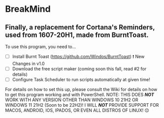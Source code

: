 # BreakMind
## Finally, a replacement for Cortana's Reminders, used from 1607-20H1, made from BurntToast.
To use this program, you need to...
- [ ] Install Burnt Toast \(https://github.com/Windos/BurntToast) ❗ New Changes in v1.0
- [ ] Download the free script maker (coming soon this fall, read #2 for details)
- [ ] Configure Task Scheduler to run scripts automatically at given time!

For details on how to set this up, please consult the Wiki for details on how to get this program working and with PowerShell.
NOTE: THIS DOES ***NOT*** WORK WITH ANY VERSION OTHER THAN WINDOWS 10 21H2 OR WINDOWS 11 21H2 (Soon to be 22H2)!
I WILL ***NOT*** PROVIDE SUPPORT FOR MACOS, ANDROID, IOS, IPADOS, OR EVEN ALL DISTROS OF LINUX! 😔 <br>
